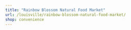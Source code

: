 ```yaml
---
title: "Rainbow Blossom Natural Food Market"
url: /louisville/rainbow-blossom-natural-food-market/
shop: convenience
---
```

